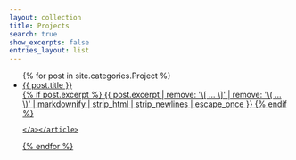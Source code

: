 ```yaml
---
layout: collection
title: Projects
search: true
show_excerpts: false
entries_layout: list
---
```


<ul class="post-list">
{% for post in site.categories.Project %}
  <li>
    <article><a href="{{ site.url }}{{ post.url }}">{{ post.title }}
    <!---
    <span class="entry-date"><time datetime="{{ post.date | date_to_xmlschema }}">{{ post.date | date: "%B %d, %Y" }}</time></span>
    ---><br>
    {% if post.excerpt %}
        <span class="excerpt">{{ post.excerpt | remove: '\[ ... \]' | remove: '\( ... \)' | markdownify | strip_html | strip_newlines | escape_once }}</span>
    {% endif %}


    </a></article>
  </li>
{% endfor %}
</ul>
